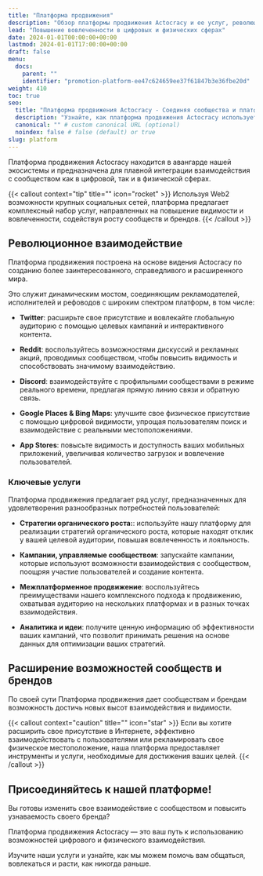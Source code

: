 ```yaml
---
title: "Платформа продвижения"
description: "Обзор платформы продвижения Actocracy и ее услуг, революционизирующих взаимодействие сообществ в цифровых и физических пространствах."
lead: "Повышение вовлеченности в цифровых и физических сферах"
date: 2024-01-01T00:00:00+00:00
lastmod: 2024-01-01T17:00:00+00:00
draft: false
menu:
  docs:
    parent: ""
    identifier: "promotion-platform-ee47c624659ee37f61847b3e36fbe20d"
weight: 410
toc: true
seo:
  title: "Платформа продвижения Actocracy - Соединяя сообщества и платформы"
  description: "Узнайте, как платформа продвижения Actocracy использует крупные социальные сети и сервисы геолокации для усиления вовлеченности и видимости сообществ."
  canonical: "" # custom canonical URL (optional)
  noindex: false # false (default) or true
slug: platform
---
```


Платформа продвижения Actocracy находится в авангарде нашей экосистемы и предназначена для плавной интеграции взаимодействия с сообществом как в цифровой, так и в физической сферах.

{{< callout context="tip" title="" icon="rocket" >}}
Используя Web2 возможности крупных социальных сетей, платформа предлагает комплексный набор услуг, направленных на повышение видимости и вовлеченности, содействуя росту сообществ и брендов.
{{< /callout >}}

## Революционное взаимодействие

Платформа продвижения построена на основе видения Actocracy по созданию более заинтересованного, справедливого и расширенного мира.

Это служит динамическим мостом, соединяющим рекламодателей, исполнителей и рефоводов с широким спектром платформ, в том числе:

- **Twitter**: расширьте свое присутствие и вовлекайте глобальную аудиторию с помощью целевых кампаний и интерактивного контента.

- **Reddit**: воспользуйтесь возможностями дискуссий и рекламных акций, проводимых сообществом, чтобы повысить видимость и способствовать значимому взаимодействию.

- **Discord**: взаимодействуйте с профильными сообществами в режиме реального времени, предлагая прямую линию связи и обратную связь.

- **Google Places & Bing Maps**:  улучшите свое физическое присутствие с помощью цифровой видимости, упрощая пользователям поиск и взаимодействие с реальными местоположениями.

- **App Stores**: повысьте видимость и доступность ваших мобильных приложений, увеличивая количество загрузок и вовлечение пользователей.

### Ключевые услуги

Платформа продвижения предлагает ряд услуг, предназначенных для удовлетворения разнообразных потребностей пользователей:

- **Стратегии органического роста:**: используйте нашу платформу для реализации стратегий органического роста, которые находят отклик у вашей целевой аудитории, повышая вовлеченность и лояльность.

- **Кампании, управляемые сообществом**: запускайте кампании, которые используют возможности взаимодействия с сообществом, поощряя участие пользователей и создание контента.

- **Межплатформенное продвижение**: воспользуйтесь преимуществами нашего комплексного подхода к продвижению, охватывая аудиторию на нескольких платформах и в разных точках взаимодействия.

- **Аналитика и идеи**: получите ценную информацию об эффективности ваших кампаний, что позволит принимать решения на основе данных для оптимизации ваших стратегий.

## Расширение возможностей сообществ и брендов

По своей сути Платформа продвижения дает сообществам и брендам возможность достичь новых высот взаимодействия и видимости.

{{< callout context="caution" title="" icon="star" >}}
Если вы хотите расширить свое присутствие в Интернете, эффективно взаимодействовать с пользователями или рекламировать свое физическое местоположение, наша платформа предоставляет инструменты и услуги, необходимые для достижения ваших целей.
{{< /callout >}}

## Присоединяйтесь к нашей платформе!

Вы готовы изменить свое взаимодействие с сообществом и повысить узнаваемость своего бренда?

Платформа продвижения Actocracy — это ваш путь к использованию возможностей цифрового и физического взаимодействия.

Изучите наши услуги и узнайте, как мы можем помочь вам общаться, вовлекаться и расти, как никогда раньше.